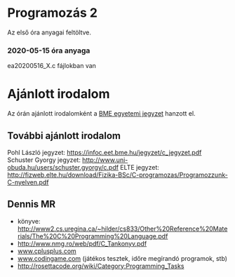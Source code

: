 # Programozás 2

Az első óra anyagai feltöltve.

### 2020-05-15 óra anyaga
ea20200516_X.c fájlokban van

# Ajánlott irodalom
Az órán ajánlott irodalomként a [BME egyetemi jegyzet](https://infoc.eet.bme.hu/jegyzet/c_jegyzet.pdf) hanzott el.


## További ajánlott irodalom
Pohl László jegyzet: 
	https://infoc.eet.bme.hu/jegyzet/c_jegyzet.pdf
Schuster Gyorgy jegyzet: 
	http://www.uni-obuda.hu/users/schuster.gyorgy/c.pdf
ELTE jegyzet: 
	http://fizweb.elte.hu/download/Fizika-BSc/C-programozas/Programozzunk-C-nyelven.pdf

Dennis MR
---------

  * könyve: http://www2.cs.uregina.ca/~hilder/cs833/Other%20Reference%20Materials/The%20C%20Programming%20Language.pdf
  * http://www.nmg.ro/web/pdf/C_Tankonyv.pdf
  * www.cplusplus.com
  * www.codingame.com (játékos tesztek, időre megírandó programok, stb)
  * http://rosettacode.org/wiki/Category:Programming_Tasks 
